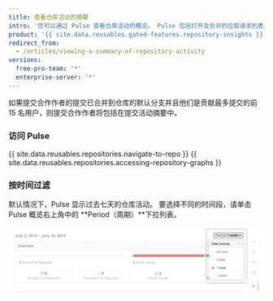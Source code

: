 ```yaml
---
title: 查看仓库活动的摘要
intro: '您可以通过 Pulse 查看仓库活动的概览。 Pulse 包括打开及合并的拉取请求列表、打开和关闭的议题列表，以及显示在所选[时间段](/articles/viewing-a-summary-of-repository-activity#filtering-by-time)内提交到项目默认分支的前 15 名用户的提交活动图表。'
product: '{{ site.data.reusables.gated-features.repository-insights }}'
redirect_from:
  - /articles/viewing-a-summary-of-repository-activity
versions:
  free-pro-team: '*'
  enterprise-server: '*'
---
```


如果提交合作作者的提交已合并到仓库的默认分支并且他们是贡献最多提交的前 15 名用户，则提交合作作者将包括在提交活动摘要中。

### 访问 Pulse

{{ site.data.reusables.repositories.navigate-to-repo }}
{{ site.data.reusables.repositories.accessing-repository-graphs }}

### 按时间过滤

默认情况下，Pulse 显示过去七天的仓库活动。 要选择不同的时间段，请单击 Pulse 概览右上角中的 **Period（周期）**下拉列表。

![按时间过滤 Pulse 活动](/assets/images/help/pulse/pulse_time_filter_dropdown.png)
